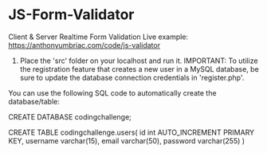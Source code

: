 # JS-Form-Validator
Client &amp; Server Realtime Form Validation 
Live example: https://anthonyumbriac.com/code/js-validator

1) Place the 'src' folder on your localhost and run it. 
IMPORTANT: To utilize the registration feature that creates a new user in a MySQL database, be sure to update the database connection credentials in 'register.php'.

You can use the following SQL code to automatically create the database/table: 

CREATE DATABASE codingchallenge;

CREATE TABLE codingchallenge.users(
        id int AUTO_INCREMENT PRIMARY KEY,
        username varchar(15),
        email varchar(50),
        password varchar(255)
    )
